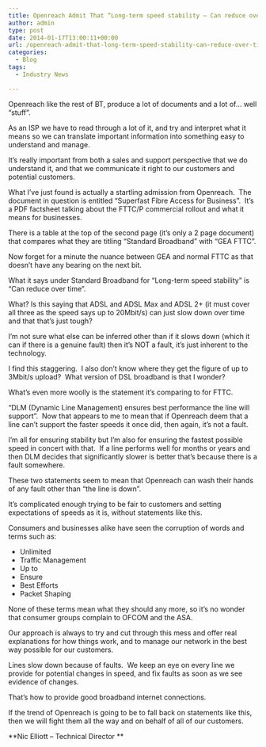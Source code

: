 ```yaml
---
title: Openreach Admit That “Long-term speed stability – Can reduce over time” for ADSL Lines
author: admin
type: post
date: 2014-01-17T13:00:11+00:00
url: /openreach-admit-that-long-term-speed-stability-can-reduce-over-time-for-adsl-lines/
categories:
  - Blog
tags:
  - Industry News

---
```

Openreach like the rest of BT, produce a lot of documents and a lot of… well “stuff”.

As an ISP we have to read through a lot of it, and try and interpret what it means so we can translate important information into something easy to understand and manage.

It’s really important from both a sales and support perspective that we do understand it, and that we communicate it right to our customers and potential customers.

What I’ve just found is actually a startling admission from Openreach.  The document in question is entitled “Superfast Fibre Access for Business”.  It’s a PDF factsheet talking about the FTTC/P commercial rollout and what it means for businesses.

There is a table at the top of the second page (it’s only a 2 page document) that compares what they are titling “Standard Broadband” with “GEA FTTC”.

Now forget for a minute the nuance between GEA and normal FTTC as that doesn’t have any bearing on the next bit.

What it says under Standard Broadband for “Long-term speed stability” is “Can reduce over time”.

What? Is this saying that ADSL and ADSL Max and ADSL 2+ (it must cover all three as the speed says up to 20Mbit/s) can just slow down over time and that that’s just tough?

I’m not sure what else can be inferred other than if it slows down (which it can if there is a genuine fault) then it’s NOT a fault, it’s just inherent to the technology.

I find this staggering.  I also don’t know where they get the figure of up to 3Mbit/s upload?  What version of DSL broadband is that I wonder?

What’s even more woolly is the statement it’s comparing to for FTTC.

“DLM (Dynamic Line Management) ensures best performance the line will support”.  Now that appears to me to mean that if Openreach deem that a line can’t support the faster speeds it once did, then again, it’s not a fault.

I’m all for ensuring stability but I’m also for ensuring the fastest possible speed in concert with that.  If a line performs well for months or years and then DLM decides that significantly slower is better that’s because there is a fault somewhere.

These two statements seem to mean that Openreach can wash their hands of any fault other than “the line is down”.

It’s complicated enough trying to be fair to customers and setting expectations of speeds as it is, without statements like this.

Consumers and businesses alike have seen the corruption of words and terms such as:

  * Unlimited
  * Traffic Management
  * Up to
  * Ensure
  * Best Efforts
  * Packet Shaping

None of these terms mean what they should any more, so it’s no wonder that consumer groups complain to OFCOM and the ASA.

Our approach is always to try and cut through this mess and offer real explanations for how things work, and to manage our network in the best way possible for our customers.

Lines slow down because of faults.  We keep an eye on every line we provide for potential changes in speed, and fix faults as soon as we see evidence of changes.

That’s how to provide good broadband internet connections.

If the trend of Openreach is going to be to fall back on statements like this, then we will fight them all the way and on behalf of all of our customers.

**Nic Elliott &#8211; Technical Director **